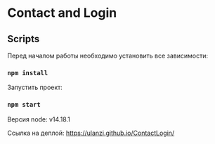 # Contact and Login


## Scripts

Перед началом работы необходимо установить все зависимости:

### `npm install`


Запустить проект:

### `npm start`


Версия node: v14.18.1

Ссылка на деплой: https://ulanzi.github.io/ContactLogin/
